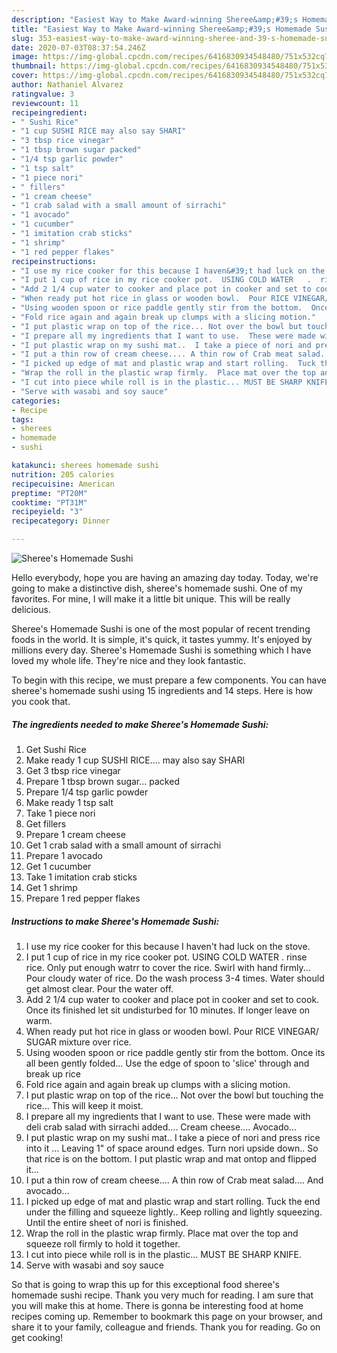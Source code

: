 ```yaml
---
description: "Easiest Way to Make Award-winning Sheree&amp;#39;s Homemade Sushi"
title: "Easiest Way to Make Award-winning Sheree&amp;#39;s Homemade Sushi"
slug: 353-easiest-way-to-make-award-winning-sheree-and-39-s-homemade-sushi
date: 2020-07-03T08:37:54.246Z
image: https://img-global.cpcdn.com/recipes/6416830934548480/751x532cq70/sherees-homemade-sushi-recipe-main-photo.jpg
thumbnail: https://img-global.cpcdn.com/recipes/6416830934548480/751x532cq70/sherees-homemade-sushi-recipe-main-photo.jpg
cover: https://img-global.cpcdn.com/recipes/6416830934548480/751x532cq70/sherees-homemade-sushi-recipe-main-photo.jpg
author: Nathaniel Alvarez
ratingvalue: 3
reviewcount: 11
recipeingredient:
- " Sushi Rice"
- "1 cup SUSHI RICE may also say SHARI"
- "3 tbsp rice vinegar"
- "1 tbsp brown sugar packed"
- "1/4 tsp garlic powder"
- "1 tsp salt"
- "1 piece nori"
- " fillers"
- "1 cream cheese"
- "1 crab salad with a small amount of sirrachi"
- "1 avocado"
- "1 cucumber"
- "1 imitation crab sticks"
- "1 shrimp"
- "1 red pepper flakes"
recipeinstructions:
- "I use my rice cooker for this because I haven&#39;t had luck on the stove."
- "I put 1 cup of rice in my rice cooker pot.  USING COLD WATER   .  rinse rice.   Only put enough watrr to cover the rice.   Swirl with hand firmly...  Pour cloudy water of rice.    Do the wash process 3-4 times.  Water should get almost clear. Pour the water off."
- "Add 2 1/4 cup water to cooker and place pot in cooker and set to cook.  Once its finished let sit undisturbed for 10 minutes.   If longer leave on warm."
- "When ready put hot rice in glass or wooden bowl.  Pour RICE VINEGAR/ SUGAR mixture over rice."
- "Using wooden spoon or rice paddle gently stir from the bottom.  Once its all been gently folded...  Use the edge of spoon to &#39;slice&#39; through and break up rice"
- "Fold rice again and again break up clumps with a slicing motion."
- "I put plastic wrap on top of the rice... Not over the bowl but touching the rice...  This will keep it moist."
- "I prepare all my ingredients that I want to use.  These were made with deli crab salad with sirrachi added.... Cream cheese.... Avocado..."
- "I put plastic wrap on my sushi mat..  I take a piece of nori and press rice into it ... Leaving 1&#34; of space around edges.  Turn nori upside down.. So that rice is on the bottom. I put plastic wrap and mat ontop and flipped it..."
- "I put a thin row of cream cheese.... A thin row of Crab meat salad.... And avocado..."
- "I picked up edge of mat and plastic wrap and start rolling.  Tuck the end under the filling and squeeze lightly..  Keep rolling and lightly squeezing.  Until the entire sheet of nori is finished."
- "Wrap the roll in the plastic wrap firmly.  Place mat over the top and squeeze roll firmly to hold it together."
- "I cut into piece while roll is in the plastic... MUST BE SHARP KNIFE."
- "Serve with wasabi and soy sauce"
categories:
- Recipe
tags:
- sherees
- homemade
- sushi

katakunci: sherees homemade sushi 
nutrition: 205 calories
recipecuisine: American
preptime: "PT20M"
cooktime: "PT31M"
recipeyield: "3"
recipecategory: Dinner

---
```



![Sheree&#39;s Homemade Sushi](https://img-global.cpcdn.com/recipes/6416830934548480/751x532cq70/sherees-homemade-sushi-recipe-main-photo.jpg)

Hello everybody, hope you are having an amazing day today. Today, we're going to make a distinctive dish, sheree&#39;s homemade sushi. One of my favorites. For mine, I will make it a little bit unique. This will be really delicious.

Sheree&#39;s Homemade Sushi is one of the most popular of recent trending foods in the world. It is simple, it's quick, it tastes yummy. It's enjoyed by millions every day. Sheree&#39;s Homemade Sushi is something which I have loved my whole life. They're nice and they look fantastic.




To begin with this recipe, we must prepare a few components. You can have sheree&#39;s homemade sushi using 15 ingredients and 14 steps. Here is how you cook that.

<!--inarticleads1-->

##### The ingredients needed to make Sheree&#39;s Homemade Sushi:

1. Get  Sushi Rice
1. Make ready 1 cup SUSHI RICE.... may also say SHARI
1. Get 3 tbsp rice vinegar
1. Prepare 1 tbsp brown sugar... packed
1. Prepare 1/4 tsp garlic powder
1. Make ready 1 tsp salt
1. Take 1 piece nori
1. Get  fillers
1. Prepare 1 cream cheese
1. Get 1 crab salad with a small amount of sirrachi
1. Prepare 1 avocado
1. Get 1 cucumber
1. Take 1 imitation crab sticks
1. Get 1 shrimp
1. Prepare 1 red pepper flakes




<!--inarticleads2-->

##### Instructions to make Sheree&#39;s Homemade Sushi:

1. I use my rice cooker for this because I haven&#39;t had luck on the stove.
1. I put 1 cup of rice in my rice cooker pot.  USING COLD WATER   .  rinse rice.   Only put enough watrr to cover the rice.   Swirl with hand firmly...  Pour cloudy water of rice.    Do the wash process 3-4 times.  Water should get almost clear. Pour the water off.
1. Add 2 1/4 cup water to cooker and place pot in cooker and set to cook.  Once its finished let sit undisturbed for 10 minutes.   If longer leave on warm.
1. When ready put hot rice in glass or wooden bowl.  Pour RICE VINEGAR/ SUGAR mixture over rice.
1. Using wooden spoon or rice paddle gently stir from the bottom.  Once its all been gently folded...  Use the edge of spoon to &#39;slice&#39; through and break up rice
1. Fold rice again and again break up clumps with a slicing motion.
1. I put plastic wrap on top of the rice... Not over the bowl but touching the rice...  This will keep it moist.
1. I prepare all my ingredients that I want to use.  These were made with deli crab salad with sirrachi added.... Cream cheese.... Avocado...
1. I put plastic wrap on my sushi mat..  I take a piece of nori and press rice into it ... Leaving 1&#34; of space around edges.  Turn nori upside down.. So that rice is on the bottom. I put plastic wrap and mat ontop and flipped it...
1. I put a thin row of cream cheese.... A thin row of Crab meat salad.... And avocado...
1. I picked up edge of mat and plastic wrap and start rolling.  Tuck the end under the filling and squeeze lightly..  Keep rolling and lightly squeezing.  Until the entire sheet of nori is finished.
1. Wrap the roll in the plastic wrap firmly.  Place mat over the top and squeeze roll firmly to hold it together.
1. I cut into piece while roll is in the plastic... MUST BE SHARP KNIFE.
1. Serve with wasabi and soy sauce




So that is going to wrap this up for this exceptional food sheree&#39;s homemade sushi recipe. Thank you very much for reading. I am sure that you will make this at home. There is gonna be interesting food at home recipes coming up. Remember to bookmark this page on your browser, and share it to your family, colleague and friends. Thank you for reading. Go on get cooking!
